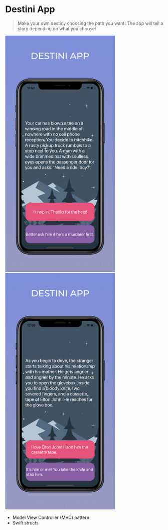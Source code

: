 # Destini App
> Make your own destiny choosing the path you want! The app will tell a story depending on what you choose!

<img src="images/destini_1.png" width="350" height="750">
<img src="images/destini_2.png" width="350" height="750">

* Model View Controller (MVC) pattern
* Swift structs
